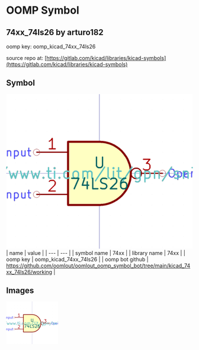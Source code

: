 # OOMP Symbol  
## 74xx_74ls26  by arturo182  
  
oomp key: oomp_kicad_74xx_74ls26  
  
source repo at: [https://gitlab.com/kicad/libraries/kicad-symbols](https://gitlab.com/kicad/libraries/kicad-symbols)  
## Symbol  
  
[![working.png](working_600.png)](working.png)  
| name | value | 
| --- | --- | 
| symbol name | 74xx | 
| library name | 74xx | 
| oomp key | oomp_kicad_74xx_74ls26 | 
| oomp bot github | https://github.com/oomlout/oomlout_oomp_symbol_bot/tree/main/kicad_74xx_74ls26/working | 
## Images  
  
[![working.png](working_140.png)](working.png)  
